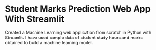 # Student Marks Prediction Web App With Streamlit

Created a Machine Learning web application from scratch in Python with Streamlit. I have used sample data of student study hours and marks obtained to build a machine learning model. 
